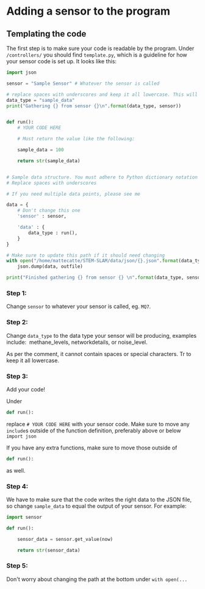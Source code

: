 # Adding a sensor to the program

## Templating the code

The first step is to make sure your code is readable by the program. Under ```/controllers/```  you should find ```template.py```, which is a guideline for how your sensor code is set up. It looks like this:

```python
import json

sensor = "Sample Sensor" # Whatever the sensor is called

# replace spaces with underscores and keep it all lowercase. This will make things more consistent with file names 
data_type = "sample_data"
print("Gathering {} from sensor {}\n".format(data_type, sensor))


def run():
    # YOUR CODE HERE

    # Must return the value like the following:

    sample_data = 100

    return str(sample_data)


# Sample data structure. You must adhere to Python dictionary notation
# Replace spaces with underscores

# If you need multiple data points, please see me

data = {
    # Don't change this one
    'sensor' : sensor,

    'data' : {
        data_type : run(), 
    }
}

# Make sure to update this path if it should need changing
with open("/home/mattecatte/STEM-SLAM/data/json/{}.json".format(data_type), "w+") as outfile:
    json.dump(data, outfile)

print("Finished gathering {} from sensor {} \n".format(data_type, sensor))
```

### Step 1:
Change ```sensor``` to whatever your sensor is called, eg. ```MQ7```.

### Step 2: 
Change ```data_type``` to the data type your sensor will be producing, examples include: &nbsp;methane_levels, networkdetails, or noise_level.

As per the comment, it cannot contain spaces or special characters. Tr to keep it all lowercase.

### Step 3:
Add your code!

Under 
```python
def run():
```
replace ```# YOUR CODE HERE``` with your sensor code. Make sure to move any ```include```s outside of the function definition, preferably above or below ```import json```

If you have any extra functions, make sure to move those outside of 
```python
def run():
```
as well.

### Step 4:
We have to make sure that the code writes the right data to the JSON file, so change ```sample_data``` to equal the output of your sensor. For example:

```python
import sensor

def run():

    sensor_data = sensor.get_value(now)

    return str(sensor_data)

```

### Step 5:
Don't worry about changing the path at the bottom under ```with open(...``` 

